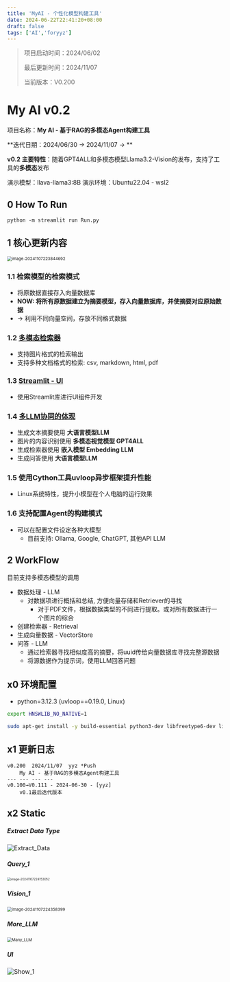 ```yaml
---
title: 'MyAI - 个性化模型构建工具'
date: 2024-06-22T22:41:20+08:00
draft: false
tags: ['AI','foryyz']
---
```

> 项目启动时间：2024/06/02
>
> 最后更新时间：2024/11/07
>
> 当前版本：V0.200

# My AI v0.2

项目名称：**My AI - 基于RAG的多模态Agent构建工具**

**迭代日期：2024/06/30 → 2024/11/07 → **

**v0.2 主要特性**：随着GPT4ALL和多模态模型Llama3.2-Vision的发布，支持了工具的**多模态**发布

演示模型：llava-llama3:8B
演示环境：Ubuntu22.04 - wsl2



## 0 How To Run

`python -m streamlit run Run.py`



## 1 核心更新内容

<img src="./asstes/MyAI/image-20241107223844692.png" alt="image-20241107223844692" style="zoom: 67%;" />

### 1.1 检索模型的检索模式

- 将原数据直接存入向量数据库
- **NOW: 将所有原数据建立为摘要模型，存入向量数据库，并使摘要对应原始数据**
- → 利用不同向量空间，存放不同格式数据

### 1.2 [多模态检索器](#Extract-Data-Type)

- 支持图片格式的检索输出
- 支持多种文档格式的检索: csv, markdown, html, pdf

### 1.3 [Streamlit - UI](#UI)

- 使用Streamlit库进行UI组件开发

### 1.4 [多LLM协同的体现](More_LLM)

- 生成文本摘要使用 **大语言模型LLM**
- 图片的内容识别使用 **多模态视觉模型 GPT4ALL**
- 生成检索器使用 **嵌入模型 Embedding LLM**
- 生成问答使用 **大语言模型LLM**

### 1.5 使用Cython工具uvloop异步框架提升性能

- Linux系统特性，提升小模型在个人电脑的运行效果

### 1.6 支持配置Agent的构建模式

- 可以在配置文件设定各种大模型
  - 目前支持: Ollama, Google, ChatGPT, 其他API LLM



## 2 WorkFlow

目前支持多模态模型的调用

- 数据处理 - LLM
  - 对数据项进行概括和总结, 方便向量存储和Retriever的寻找
    - 对于PDF文件，根据数据类型的不同进行提取。或对所有数据进行一个图片的综合
- 创建检索器 - Retrieval
- 生成向量数据 - VectorStore
- 问答 - LLM
  - 通过检索器寻找相似度高的摘要，将uuid传给向量数据库寻找完整源数据
  - 将源数据作为提示词，使用LLM回答问题




## x0 环境配置

- python=3.12.3 (uvloop==0.19.0, Linux)

```bash
export HNSWLIB_NO_NATIVE=1

sudo apt-get install -y build-essential python3-dev libfreetype6-dev libpng-dev pkg-config
```

## x1 更新日志

```
v0.200	2024/11/07	yyz	*Push
	My AI - 基于RAG的多模态Agent构建工具
--- --- --- ---
v0.100→V0.111 - 2024-06-30 - [yyz]
	v0.1最后迭代版本
```

## x2 Static

##### Extract Data Type

![Extract_Data](./asstes/MyAI/Extract_Data.png)

##### Query_1

<img src="./asstes/MyAI/image-20241107224153052.png" alt="image-20241107224153052" style="zoom:50%;" />

##### Vision_1

<img src="./asstes/MyAI/image-20241107224358399.png" alt="image-20241107224358399" style="zoom: 67%;" />

##### More_LLM

<img src="./asstes/MyAI/Many_LLM.png" alt="Many_LLM" style="zoom:67%;" />

##### UI

![Show_1](./asstes/MyAI/Show_1.png)
